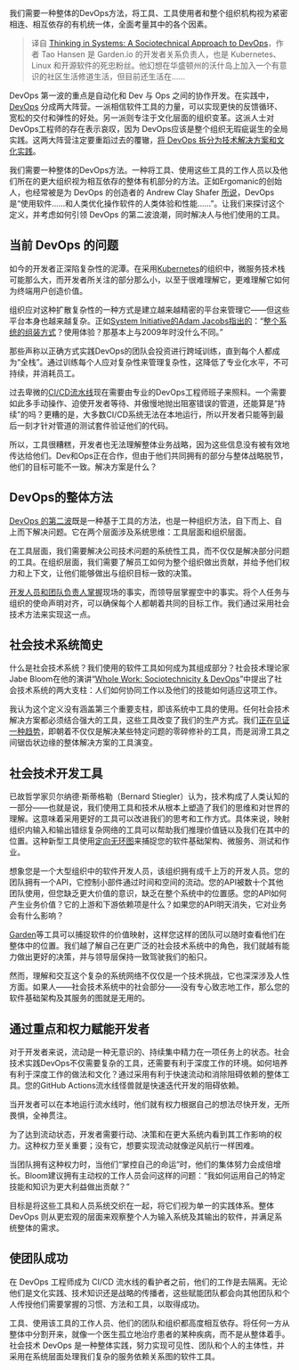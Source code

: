 <!--
title:系统视角下的DevOps
cover: https://cdn.thenewstack.io/media/2023/11/bdb53504-systems-1024x684.jpg
-->

我们需要一种整体的DevOps方法，将工具、工具使用者和整个组织机构视为紧密相连、相互依存的有机统一体，全面考量其中的各个因素。

> 译自 [Thinking in Systems: A Sociotechnical Approach to DevOps](https://thenewstack.io/thinking-in-systems-a-sociotechnical-approach-to-devops/)，作者 Tao Hansen 是 Garden.io 的开发者关系负责人，也是 Kubernetes、Linux 和开源软件的死忠粉丝。他幻想在华盛顿州的沃什岛上加入一个有意识的社区生活修道生活，但目前还生活在......

DevOps 第一波的重点是自动化和 Dev 与 Ops 之间的协作开发。在实践中，[DevOps](https://thenewstack.io/devops/) 分成两大阵营。一派相信软件工具的力量，可以实现更快的反馈循环、宽松的交付和弹性的好处。另一派则专注于文化层面的组织变革。这派人士对 DevOps工程师的存在表示哀叹，因为 DevOps应该是整个组织无瑕疵诞生的全局实践。这两大阵营注定要重蹈过去的覆辙，[将 DevOps 拆分为技术解决方案和文化实践](https://thenewstack.io/best-practices-for-adopting-a-devops-culture-2/)。

我们需要一种整体的DevOps方法。一种将工具、使用这些工具的工作人员以及他们所在的更大组织视为相互依存的整体有机部分的方法。正如Ergomanic的创始人，也经常被是为 DevOps 的创造者的 Andrew Clay Shafer [所说](https://youtu.be/C8hma_YSBX0？feature=shared&t=409)，DevOps 是“使用软件......和人类优化操作软件的人类体验和性能......”。让我们来探讨这个定义，并考虑如何引领 DevOps 的第二波浪潮，同时解决人与他们使用的工具。

## 当前 DevOps 的问题

如今的开发者正深陷复杂性的泥潭。在采用[Kubernetes](https://roadmap.sh/kubernetes)的组织中，微服务技术栈可能那么大，而开发者所关注的部分那么小，以至于很难理解它，更难理解它如何为终端用户创造价值。

组织应对这种扩散复杂性的一种方式是建立越来越精密的平台来管理它——但这些平台本身也越来越复杂。正如[System Initiative的Adam Jacobs指出的](https://www.systeminit.com/blog-second-wave-devops/)：“[整个系统的组装方式](https://thenewstack.io/system-initiative-a-devops-makeover-by-ex-chef-adam-jacob/)？使用体验？那基本上与2009年时没什么不同。”

那些声称以正确方式实践DevOps的团队会投资进行跨域训练，直到每个人都成为“全栈”。通过训练每个人应对复杂性来管理复杂性，这降低了专业化水平，不可持续，并消耗员工。

过去卑微的[CI/CD流水线](https://thenewstack.io/ci-cd/)现在需要由专业的DevOps工程师班子来照料。一个需要如此多手动操作、迫使开发者等待、并傲慢地抛出阻塞错误的管道，还能算是“持续”的吗？更糟的是，大多数CI/CD系统无法在本地运行，所以开发者只能等到最后一刻才针对管道的测试套件验证他们的代码。

所以，工具很糟糕，开发者也无法理解整体业务战略，因为这些信息没有被有效地传达给他们。Dev和Ops正在合作，但由于他们共同拥有的部分与整体战略脱节，他们的目标可能不一致。解决方案是什么？

## DevOps的整体方法

[DevOps 的第二波](https://garden.io/blog/whole-body-devops)既是一种基于工具的方法，也是一种组织方法，自下而上、自上而下解决问题。它在两个层面涉及系统思维：工具层面和组织层面。

在工具层面，我们需要解决公司技术问题的系统性工具，而不仅仅是解决部分问题的工具。在组织层面，我们需要了解员工如何为整个组织做出贡献，并给予他们权力和上下文，让他们能够做出与组织目标一致的决策。

[开发人员和团队负责人掌握](https://thenewstack.io/managing-software-development-team-dynamics-from-within/)现场的事实，而领导层掌握空中的事实。将个人任务与组织的使命声明对齐，可以确保每个人都朝着共同的目标工作。我们通过采用社会技术方法来实现这一点。

## 社会技术系统简史

什么是社会技术系统？我们使用的软件工具如何成为其组成部分？社会技术理论家Jabe Bloom在他的演讲“[Whole Work: Sociotechnicity & DevOps](https://youtu.be/WtfncGAeXWU?feature=shared&t=311)”中提出了社会技术系统的两大支柱：人们如何协同工作以及他们的技能如何适应这项工作。

我认为这个定义没有涵盖第三个重要支柱，即该系统中工具的使用。任何社会技术解决方案都必须结合强大的工具，这些工具改变了我们的生产方式。我们[正在见证一种趋势](https://www.opencontext.com/blog/threads-of-the-next-wave-of-devops)，即朝着不仅仅是解决某些特定问题的零碎修补的工具，而是润滑工具之间锯齿状边缘的整体解决方案的工具演变。

## 社会技术开发工具

已故哲学家贝尔纳德·斯蒂格勒（Bernard Stiegler）认为，技术构成了人类认知的一部分——也就是说，我们使用工具和技术从根本上塑造了我们的思维和对世界的理解。这意味着采用更好的工具可以改进我们的思考和工作方式。具体来说，映射组织内输入和输出错综复杂网络的工具可以帮助我们推理价值链以及我们在其中的位置。这种新型工具使用[定向无环图](https://docs.garden.io/overview/how-garden-works#the-stack-graph)来捕捉您的软件基础架构、微服务、测试和作业。

想象您是一个大型组织中的软件开发人员，该组织拥有成千上万的开发人员。您的团队拥有一个API，它控制小部件通过时间和空间的流动。您的API被数十个其他团队使用，但您缺乏更大价值的意识，缺乏在整个系统中的位置感。您的API如何产生业务价值？它的上游和下游依赖项是什么？如果您的API明天消失，它对业务会有什么影响？

[Garden](https://app.garden.io/)等工具可以捕捉软件的价值映射，这样您这样的团队可以随时查看他们在整体中的位置。我们越了解自己在更广泛的社会技术系统中的角色，我们就越有能力做出更好的决策，并与领导层保持一致驾驶我们的船只。

然而，理解和交互这个复杂的系统网络不仅仅是一个技术挑战，它也深深涉及人性方面。如果人——社会技术系统中的社会部分——没有专心致志地工作，那么您的软件基础架构及其服务的图就是无用的。

## 通过重点和权力赋能开发者

对于开发者来说，流动是一种无意识的、持续集中精力在一项任务上的状态。社会技术实践DevOps不仅需要复杂的工具，还需要有利于深度工作的环境。如何培养有利于深度工作的做法和文化？通过采用有利于快速流动和消除阻碍依赖的整体工具。您的GitHub Actions流水线怪兽就是快速迭代开发的阻碍依赖。

当开发者可以在本地运行流水线时，他们就有权力根据自己的想法尽快开发，无所畏惧，全神贯注。

为了达到流动状态，开发者需要行动、决策和在更大系统内看到其工作影响的权力。这种权力至关重要；没有它，想要实现流动就像逆风航行一样困难。

当团队拥有这种权力时，当他们“掌控自己的命运”时，他们的集体努力会成倍增长。Bloom建议拥有主动权的工作人员会问这样的问题：“我如何运用自己的特定技能和知识为更大利益做出贡献？”

目标是将这些工具和人员系统交织在一起，将它们视为单一的实践体系。整体 DevOps 则从更宏观的层面来观察整个人为输入系统及其输出的软件，并满足系统整体的需求。

## 使团队成功

在 DevOps 工程师成为 CI/CD 流水线的看护者之前，他们的工作是去隔离。无论他们是文化实践、技术知识还是战略的传播者，这些赋能团队都会向其他团队和个人传授他们需要掌握的习惯、方法和工具，以取得成功。

工具、使用该工具的工作人员、他们的团队和组织都高度相互依存。将任何一方从整体中分割开来，就像一个医生孤立地治疗患者的某种疾病，而不是从整体着手。社会技术 DevOps 是一种整体实践，努力实现可见性、团队和个人的主体性，并采用在系统层面处理我们复杂的服务依赖关系图的软件工具。
